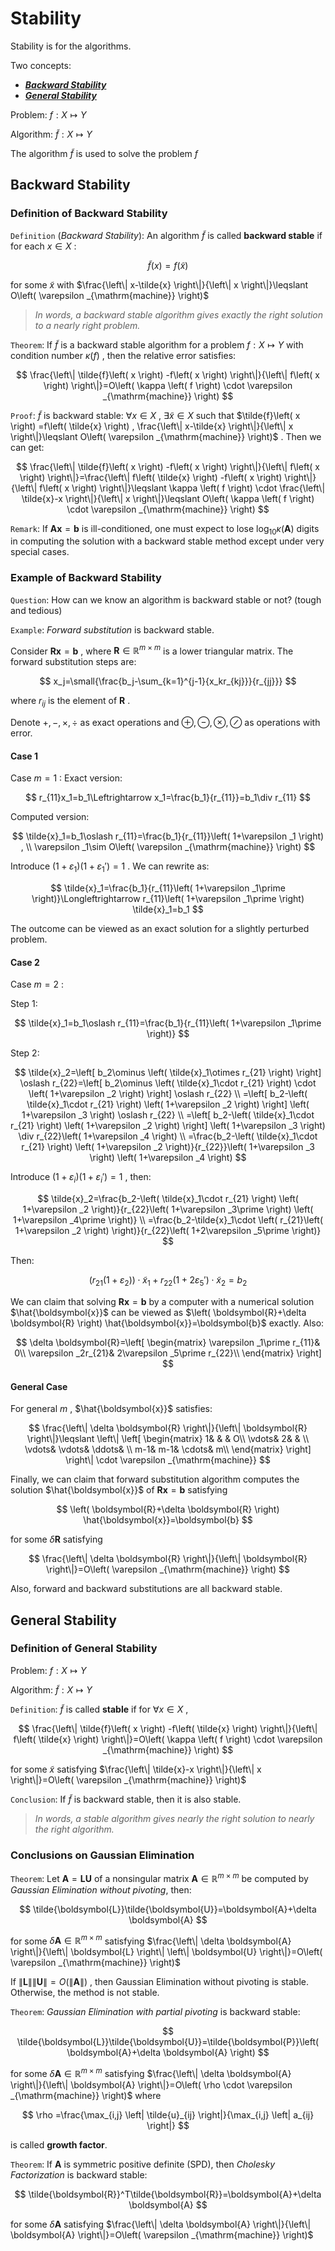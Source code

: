 # Stability

Stability is for the algorithms.

Two concepts:

- [***Backward Stability***](#backward-stability)
- [***General Stability***](#general-stability)

Problem: $f: X\mapsto Y$

Algorithm: $\tilde{f}: X\mapsto Y$

The algorithm $\tilde{f}$ is used to solve the problem $f$

## Backward Stability

### Definition of Backward Stability

`Definition` (*Backward Stability*): An algorithm $\tilde{f}$ is called **backward stable** if for each $x\in X$ :

$$
\tilde{f}\left( x \right) =f\left( \tilde{x} \right) 
$$

for some $\tilde{x}$ with $\frac{\left\| x-\tilde{x} \right\|}{\left\| x \right\|}\leqslant O\left( \varepsilon _{\mathrm{machine}} \right)$

> *In words, a backward stable algorithm gives exactly the right solution to a nearly right problem.*

`Theorem`: If $\tilde{f}$ is a backward stable algorithm for a problem $f: X\mapsto Y$ with condition number $\kappa \left( f \right)$ , then the relative error satisfies:

$$
\frac{\left\| \tilde{f}\left( x \right) -f\left( x \right) \right\|}{\left\| f\left( x \right) \right\|}=O\left( \kappa \left( f \right) \cdot \varepsilon _{\mathrm{machine}} \right) 
$$

`Proof`: $\tilde{f}$ is backward stable: $\forall x\in X$ , $\exists \tilde{x}\in X$ such that $\tilde{f}\left( x \right) =f\left( \tilde{x} \right) , \frac{\left\| x-\tilde{x} \right\|}{\left\| x \right\|}\leqslant O\left( \varepsilon _{\mathrm{machine}} \right)$ . Then we can get:

$$
\frac{\left\| \tilde{f}\left( x \right) -f\left( x \right) \right\|}{\left\| f\left( x \right) \right\|}=\frac{\left\| f\left( \tilde{x} \right) -f\left( x \right) \right\|}{\left\| f\left( x \right) \right\|}\leqslant \kappa \left( f \right) \cdot \frac{\left\| \tilde{x}-x \right\|}{\left\| x \right\|}\leqslant O\left( \kappa \left( f \right) \cdot \varepsilon _{\mathrm{machine}} \right) 
$$

`Remark`: If $\boldsymbol{Ax}=\boldsymbol{b}$ is ill-conditioned, one must expect to lose $\log _{10}\kappa \left( \boldsymbol{A} \right)$ digits in computing the solution with a backward stable method except under very special cases.

### Example of Backward Stability

`Question`: How can we know an algorithm is backward stable or not? (tough and tedious)

`Example`: *Forward substitution* is backward stable.

Consider $\boldsymbol{Rx}=\boldsymbol{b}$ , where $\boldsymbol{R}\in \mathbb{R} ^{m\times m}$ is a lower triangular matrix. The forward substitution steps are:

$$
x_j=\small{\frac{b_j-\sum_{k=1}^{j-1}{x_kr_{kj}}}{r_{jj}}}
$$

where $r_{ij}$ is the element of $\boldsymbol{R}$ .

Denote $+,-,\times ,\div$ as exact operations and $\oplus ,\ominus ,\otimes ,\oslash$ as operations with error.

#### Case 1

Case $m=1$ : Exact version:

$$
r_{11}x_1=b_1\Leftrightarrow x_1=\frac{b_1}{r_{11}}=b_1\div r_{11}
$$

Computed version:

$$
\tilde{x}_1=b_1\oslash r_{11}=\frac{b_1}{r_{11}}\left( 1+\varepsilon _1 \right) ,
\\
\varepsilon _1\sim O\left( \varepsilon _{\mathrm{machine}} \right) 
$$

Introduce $\left( 1+\varepsilon _1 \right) \left( 1+\varepsilon _1\prime \right) =1$ . We can rewrite as:

$$
\tilde{x}_1=\frac{b_1}{r_{11}\left( 1+\varepsilon _1\prime \right)}\Longleftrightarrow r_{11}\left( 1+\varepsilon _1\prime \right) \tilde{x}_1=b_1
$$

The outcome can be viewed as an exact solution for a slightly perturbed problem.

#### Case 2

Case $m=2$ : 

Step 1: 

$$
\tilde{x}_1=b_1\oslash r_{11}=\frac{b_1}{r_{11}\left( 1+\varepsilon _1\prime \right)}
$$

Step 2:

$$
\tilde{x}_2=\left[ b_2\ominus \left( \tilde{x}_1\otimes r_{21} \right) \right] \oslash r_{22}=\left[ b_2\ominus \left( \tilde{x}_1\cdot r_{21} \right) \cdot \left( 1+\varepsilon _2 \right) \right] \oslash r_{22}
\\
=\left[ b_2-\left( \tilde{x}_1\cdot r_{21} \right) \left( 1+\varepsilon _2 \right) \right] \left( 1+\varepsilon _3 \right) \oslash r_{22}
\\
=\left[ b_2-\left( \tilde{x}_1\cdot r_{21} \right) \left( 1+\varepsilon _2 \right) \right] \left( 1+\varepsilon _3 \right) \div r_{22}\left( 1+\varepsilon _4 \right) 
\\
=\frac{b_2-\left( \tilde{x}_1\cdot r_{21} \right) \left( 1+\varepsilon _2 \right)}{r_{22}}\left( 1+\varepsilon _3 \right) \left( 1+\varepsilon _4 \right) 
$$

Introduce $\left( 1+\varepsilon _i \right) \left( 1+\varepsilon _i\prime \right) =1$ , then:

$$
\tilde{x}_2=\frac{b_2-\left( \tilde{x}_1\cdot r_{21} \right) \left( 1+\varepsilon _2 \right)}{r_{22}\left( 1+\varepsilon _3\prime \right) \left( 1+\varepsilon _4\prime \right)}
\\
=\frac{b_2-\tilde{x}_1\cdot \left( r_{21}\left( 1+\varepsilon _2 \right) \right)}{r_{22}\left( 1+2\varepsilon _5\prime \right)}
$$

Then:

$$
\left( r_{21}\left( 1+\varepsilon _2 \right) \right) \cdot \tilde{x}_1+r_{22}\left( 1+2\varepsilon _5\prime \right) \cdot \tilde{x}_2=b_2
$$

We can claim that solving $\boldsymbol{Rx}=\boldsymbol{b}$ by a computer with a numerical solution $\hat{\boldsymbol{x}}$ can be viewed as $\left( \boldsymbol{R}+\delta \boldsymbol{R} \right) \hat{\boldsymbol{x}}=\boldsymbol{b}$ exactly. Also:

$$
\delta \boldsymbol{R}=\left[ \begin{matrix}
	\varepsilon _1\prime r_{11}&		0\\
	\varepsilon _2r_{21}&		2\varepsilon _5\prime r_{22}\\
\end{matrix} \right]
$$

#### General Case

For general $m$ , $\hat{\boldsymbol{x}}$ satisfies:

$$
\frac{\left\| \delta \boldsymbol{R} \right\|}{\left\| \boldsymbol{R} \right\|}\leqslant \left\| \left[ \begin{matrix}
	1&		&		&		O\\
	\vdots&		2&		&		\\
	\vdots&		\vdots&		\ddots&		\\
	m-1&		m-1&		\cdots&		m\\
\end{matrix} \right] \right\| \cdot \varepsilon _{\mathrm{machine}}
$$

Finally, we can claim that forward substitution algorithm computes the solution $\hat{\boldsymbol{x}}$ of $\boldsymbol{Rx}=\boldsymbol{b}$ satisfying 

$$
\left( \boldsymbol{R}+\delta \boldsymbol{R} \right) \hat{\boldsymbol{x}}=\boldsymbol{b}
$$

for some $\delta \boldsymbol{R}$ satisfying

$$
\frac{\left\| \delta \boldsymbol{R} \right\|}{\left\| \boldsymbol{R} \right\|}=O\left( \varepsilon _{\mathrm{machine}} \right) 
$$

Also, forward and backward substitutions are all backward stable.

## General Stability

### Definition of General Stability

Problem: $f: X\mapsto Y$

Algorithm: $\tilde{f}: X\mapsto Y$

`Definition`: $\tilde{f}$ is called **stable** if for $\forall x\in X$ ,

$$
\frac{\left\| \tilde{f}\left( x \right) -f\left( \tilde{x} \right) \right\|}{\left\| f\left( \tilde{x} \right) \right\|}=O\left( \kappa \left( f \right) \cdot \varepsilon _{\mathrm{machine}} \right) 
$$

for some $\tilde{x}$ satisfying $\frac{\left\| \tilde{x}-x \right\|}{\left\| x \right\|}=O\left( \varepsilon _{\mathrm{machine}} \right)$

`Conclusion`: If $\tilde{f}$ is backward stable, then it is also stable.

> *In words, a stable algorithm gives nearly the right solution to nearly the right algorithm.*

### Conclusions on Gaussian Elimination

`Theorem`: Let $\boldsymbol{A}=\boldsymbol{LU}$ of a nonsingular matrix $\boldsymbol{A}\in \mathbb{R} ^{m\times m}$ be computed by *Gaussian Elimination without pivoting*, then:

$$
\tilde{\boldsymbol{L}}\tilde{\boldsymbol{U}}=\boldsymbol{A}+\delta \boldsymbol{A}
$$

for some $\delta \boldsymbol{A}\in \mathbb{R} ^{m\times m}$ satisfying $\frac{\left\| \delta \boldsymbol{A} \right\|}{\left\| \boldsymbol{L} \right\| \left\| \boldsymbol{U} \right\|}=O\left( \varepsilon _{\mathrm{machine}} \right)$

If $\left\| \boldsymbol{L} \right\| \left\| \boldsymbol{U} \right\| =O\left( \left\| \boldsymbol{A} \right\| \right)$ , then Gaussian Elimination without pivoting is stable. Otherwise, the method is not stable.

`Theorem`: *Gaussian Elimination with partial pivoting* is backward stable:

$$
\tilde{\boldsymbol{L}}\tilde{\boldsymbol{U}}=\tilde{\boldsymbol{P}}\left( \boldsymbol{A}+\delta \boldsymbol{A} \right) 
$$

for some $\delta \boldsymbol{A}\in \mathbb{R} ^{m\times m}$ satisfying $\frac{\left\| \delta \boldsymbol{A} \right\|}{\left\| \boldsymbol{A} \right\|}=O\left( \rho \cdot \varepsilon _{\mathrm{machine}} \right)$ where

$$
\rho =\frac{\max_{i,j} \left| \tilde{u}_{ij} \right|}{\max_{i,j} \left| a_{ij} \right|}
$$

is called **growth factor**.

`Theorem`: If $\boldsymbol{A}$ is symmetric positive definite (SPD), then *Cholesky Factorization* is backward stable:

$$
\tilde{\boldsymbol{R}}^T\tilde{\boldsymbol{R}}=\boldsymbol{A}+\delta \boldsymbol{A}
$$

for some $\delta \boldsymbol{A}$ satisfying $\frac{\left\| \delta \boldsymbol{A} \right\|}{\left\| \boldsymbol{A} \right\|}=O\left( \varepsilon _{\mathrm{machine}} \right)$
